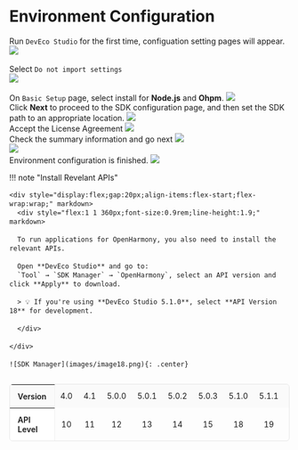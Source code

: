 # Environment Configuration  
Run `DevEco Studio` for the first time, configuation setting pages will appear.  
<img src='../images/image7.png'>  

Select `Do not import settings`  
<img src='../images/image8.png'>  

On `Basic Setup` page, select install for **Node.js** and **Ohpm**.
<img src='../images/image9.png'>  
Click **Next** to proceed to the SDK configuration page, and then set the SDK path to an appropriate location.
<img src='../images/image10.png'>  
Accept the License Agreement
<img src='../images/image11.png'>  
Check the summary information and go next
<img src='../images/image12.png'>  
<img src='../images/image13.png'>  
Environment configuration is finished.
<img src='../images/image14.png'>  

!!! note "Install Revelant APIs"

    <div style="display:flex;gap:20px;align-items:flex-start;flex-wrap:wrap;" markdown>
      <div style="flex:1 1 360px;font-size:0.9rem;line-height:1.9;" markdown>

      To run applications for OpenHarmony, you also need to install the relevant APIs.

      Open **DevEco Studio** and go to:  
      `Tool` → `SDK Manager` → `OpenHarmony`, select an API version and click **Apply** to download.

      > 💡 If you're using **DevEco Studio 5.1.0**, select **API Version 18** for development.

      </div>

    </div>

    ![SDK Manager](images/image18.png){: .center}

<div style="width:100%;box-sizing:border-box; display:flex; justify-content:center;">
  <div style="width:100%; max-width:720px; box-sizing:border-box;">
    <table style="width:100%; table-layout:fixed; border-collapse:separate; border-spacing:0; border:1px solid #e6e6e6; border-radius:6px; overflow:hidden;">
      <thead style="background:#fafafa;">
        <tr>
          <th style="text-align:left;padding:12px 14px;white-space:normal;font-weight:600;border-right:1px solid #f0f0f0;">Version</th>
          <td style="text-align:center;padding:12px 10px;">4.0</td>
          <td style="text-align:center;padding:12px 10px;">4.1</td>
          <td style="text-align:center;padding:12px 10px;">5.0.0</td>
          <td style="text-align:center;padding:12px 10px;">5.0.1</td>
          <td style="text-align:center;padding:12px 10px;">5.0.2</td>
          <td style="text-align:center;padding:12px 10px;">5.0.3</td>
          <td style="text-align:center;padding:12px 10px;">5.1.0</td>
          <td style="text-align:center;padding:12px 10px;">5.1.1</td>
          <td style="text-align:center;padding:12px 10px;">6.0</td>
        </tr>
      </thead>
      <tbody>
        <tr>
          <th style="text-align:left;padding:12px 14px;white-space:normal;background:#fff;font-weight:600;border-right:1px solid #f0f0f0;">API Level</th>
          <td style="text-align:center;padding:12px 10px;">10</td>
          <td style="text-align:center;padding:12px 10px;">11</td>
          <td style="text-align:center;padding:12px 10px;">12</td>
          <td style="text-align:center;padding:12px 10px;">13</td>
          <td style="text-align:center;padding:12px 10px;">14</td>
          <td style="text-align:center;padding:12px 10px;">15</td>
          <td style="text-align:center;padding:12px 10px;">18</td>
          <td style="text-align:center;padding:12px 10px;">19</td>
          <td style="text-align:center;padding:12px 10px;">20</td>
        </tr>
      </tbody>
    </table>
  </div>
</div>
